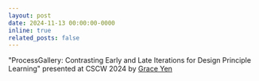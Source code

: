 ```yaml
---
layout: post
date: 2024-11-13 00:00:00-0000
inline: true
related_posts: false
---
```


"ProcessGallery: Contrasting Early and Late Iterations for Design Principle Learning" presented at CSCW 2024 by <a href="https://gracetfg2.github.io" target="_blank">Grace Yen</a>
